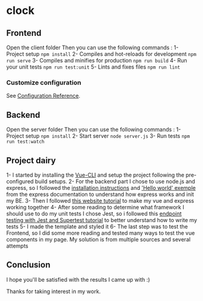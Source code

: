 # clock

## Frontend
Open the client folder
Then you can use the following commands :
1- Project setup `npm install`
2- Compiles and hot-reloads for development `npm run serve`
3- Compiles and minifies for production `npm run build`
4- Run your unit tests `npm run test:unit`
5- Lints and fixes files `npm run lint`

### Customize configuration
See [Configuration Reference](https://cli.vuejs.org/config/).

## Backend
Open the server folder
Then you can use the following commands :
1- Project setup  `npm install`
2- Start server `node server.js`
3- Run tests `npm run test:watch`

## Project dairy
1- I started by installing the [Vue-CLI](https://cli.vuejs.org/guide/) and setup the project following the pre-configured build setups.
2- For the backend part I chose to use node.js and express, so I followed the [installation instructions](https://expressjs.com/fr/starter/installing.html) and [\'Hello world\' exemple](https://expressjs.com/fr/starter/hello-world.html) from the express documentation to understand how express works and init my BE.
3- Then I followed [this website tutorial](https://auth0.com/blog/how-to-make-secure-http-requests-with-vue-and-express/) to make my vue and express working together
4- After some reading to determine what framework I should use to do my unit tests I chose Jest, so i followed this [endpoint testing with Jest and Supertest tutorial](https://zellwk.com/blog/endpoint-testing/) to better understand how to write my tests
5- I made the template and styled it
6- The last step was to test the Frontend, so I did some more reading and tested many ways to test the vue components in my page. My solution is from multiple sources and several attempts

## Conclusion
I hope you'll be satisfied with the results I came up with :)

Thanks for taking interest in my work.
